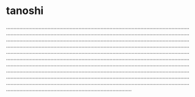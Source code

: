 # tanoshi
.............................................................................................................................................................................................................................................................................................................................................................................................................................................................................................................................................................................................................................................................................................................................................................................................................................................................................................................................................................................................................................................................................................................................................................................................................................................................................................................................................................................
